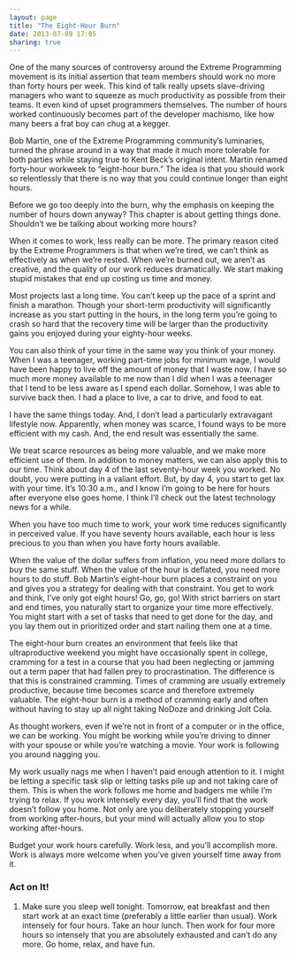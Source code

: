 ```yaml
---
layout: page
title: "The Eight-Hour Burn"
date: 2013-07-09 17:05
sharing: true
---
```

<p id="N10D4D"> One of the many sources of controversy around the Extreme
      Programming movement is its initial assertion that team members
      should work no more than forty hours per week. This kind of talk
      really upsets slave-driving managers who want to squeeze as much
      productivity as possible from their teams. It even kind of
      upset programmers themselves. The number of hours worked
      continuously becomes part of the developer machismo, like how
      many beers a frat boy can chug at a kegger. </p>
<p id="N10D53"> Bob
      Martin,
    one of the Extreme Programming community’s
      luminaries, turned the phrase around in a way that made it much
      more tolerable for both parties while staying true to Kent
      Beck’s original intent. Martin renamed <span class="emph">forty-hour workweek</span>
      to “eight-hour burn.” The idea is that
      you should work so relentlessly that there is no way that you
      could continue longer than eight hours. </p>
<p id="N10D5F"> Before we go too deeply into the burn, why the emphasis on
      keeping the number of hours down anyway? This chapter is about
      getting things done. Shouldn’t we be talking about working
        <span class="emph">more</span> hours? </p>
<p id="N10D65"> When it comes to work, less really can be more. The primary
      reason cited by the Extreme Programmers is that when we’re
      tired, we can’t think as effectively as when we’re rested.  When
      we’re burned out, we aren’t as creative, and the quality of our
      work reduces dramatically.  We start making stupid mistakes that
      end up costing us time and money. </p>
<p id="N10D6C"> Most projects last a long time. You can’t keep up the pace of
      a sprint and finish a marathon. Though your short-term
      productivity will significantly increase as you start putting in
      the hours, in the long term you’re going to crash so hard that
      the recovery time will be larger than the productivity gains you
      enjoyed during your eighty-hour weeks. </p>
<p id="N10D6F"> You can also think of your time in the same way you think of
      your money. When I was a teenager, working part-time jobs for
      minimum wage, I would have been happy to live off the amount
      of money that I <span class="emph">waste</span> now. I have so much more
      money available to me now than I did when I was a teenager that
      I tend to be less aware as I spend each dollar.  Somehow, I was
      able to survive back then. I had a place to live, a car to
      drive, and food to eat.</p>
<p id="N10D75">I have the same things today. And, I
      don’t lead a particularly extravagant lifestyle
      now. Apparently, when money was scarce, I found ways to be more
      efficient with my cash. And, the end result was essentially the
      same. </p>
<p id="N10D78"> We treat scarce resources as being more valuable, and we make
      more efficient use of them. In addition to money matters, we can
      also apply this to our time. Think about day 4 of the last seventy-hour
      week you worked. No doubt, you were putting in a valiant
      effort. But, by day 4, you start to get lax with your
      time. <span class="emph">It’s 10:30 a.m., and I know I’m going to be here for
      hours after everyone else goes home. I think I’ll check out the
        latest technology news for a while.</span>
</p>
<p id="N10D7D">When you have too
      much time to work, your work time reduces significantly in
      perceived value. If you have seventy hours available, each hour is
      less precious to you than when you have forty hours available. </p>
<p id="N10D80"> When the value of the dollar suffers from inflation, you need
      more dollars to buy the same stuff. When the value of
      the <span class="emph">hour</span> is deflated, you need more hours
      to <span class="emph">do</span> stuff. Bob Martin’s eight-hour burn places a
      constraint on you and gives you a strategy for dealing with that
      constraint. You get to work and think, <span class="emph">I’ve only got
        eight hours! Go, go, go!</span> With strict barriers on start
      and end times, you naturally start to organize your time more
      effectively. You might start with a set of tasks that need to
      get done for the day, and you lay them out in prioritized order
      and start nailing them one at a time. </p>
<p id="N10D8C"> The eight-hour burn creates an environment that feels
      like that ultraproductive weekend you might have
      occasionally spent in college, cramming for a test in a course
      that you had been neglecting or jamming out a term paper that
      had fallen prey to procrastination. The difference is that this
      is constrained <span class="emph">cramming</span>. Times of cramming are
      usually extremely productive, because time becomes scarce and
      therefore extremely valuable. The eight-hour burn is a method of
      cramming early and often without having to stay up all night
      taking NoDoze and drinking Jolt Cola. </p>
<p id="N10D92"> As thought workers, even if we’re not in front of a computer
      or in the office, we can be working. You might be working while
      you’re driving to dinner with your spouse or while you’re
      watching a movie. Your work is following you around nagging
      you. </p>
<p id="N10D95"> My work usually nags me when I haven’t paid enough attention
      to it. I might be letting a specific task slip or letting tasks
      pile up and not taking care of them. This is when the work
      follows me home and badgers me while I’m trying to relax. If you
      work intensely every day, you’ll find that the work doesn’t
      follow you home. Not only are you deliberately stopping yourself
      from working after-hours, but your mind will
      actually <span class="emph">allow</span> you to stop working after-hours. </p>
<p id="N10D9B"> Budget your work hours carefully. Work less, and you’ll
      accomplish more. Work is always more welcome when you’ve
      given yourself time away from it. </p>
<h3>Act on It!</h3>
<ol>
<li>
<p id="N10DA4">
         Make sure you sleep well tonight.  Tomorrow, eat breakfast and then start work at an exact time (preferably a little earlier than usual). Work intensely for four hours. Take an hour lunch. Then work for four more hours so intensely that you are absolutely exhausted and can’t do any more. Go home, relax, and have fun.
      </p>
</li>
</ol>
